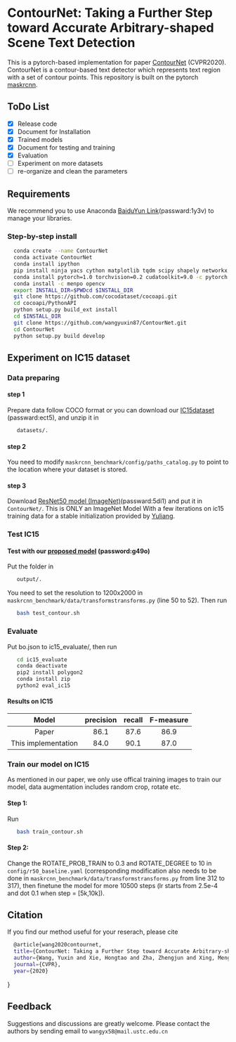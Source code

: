 # ContourNet: Taking a Further Step toward Accurate Arbitrary-shaped Scene Text Detection

This is a pytorch-based implementation for paper [ContourNet](https://arxiv.org/abs/2004.04940) (CVPR2020). ContourNet is a contour-based text detector which represents text region with a set of contour points. This repository is built on the pytorch [maskrcnn](https://github.com/facebookresearch/maskrcnn-benchmark).

## ToDo List

- [x] Release code
- [x] Document for Installation
- [x] Trained models
- [x] Document for testing and training
- [x] Evaluation
- [ ] Experiment on more datasets
- [ ] re-organize and clean the parameters

## Requirements

We recommend you to use Anaconda [BaiduYun Link](https://pan.baidu.com/s/1_J9INU-UpiT43qormibAuw)(passward:1y3v) to manage your libraries.


### Step-by-step install

```bash
  conda create --name ContourNet
  conda activate ContourNet
  conda install ipython
  pip install ninja yacs cython matplotlib tqdm scipy shapely networkx pandas
  conda install pytorch=1.0 torchvision=0.2 cudatoolkit=9.0 -c pytorch
  conda install -c menpo opencv
  export INSTALL_DIR=$PWDcd $INSTALL_DIR
  git clone https://github.com/cocodataset/cocoapi.git
  cd cocoapi/PythonAPI
  python setup.py build_ext install
  cd $INSTALL_DIR
  git clone https://github.com/wangyuxin87/ContourNet.git
  cd ContourNet
  python setup.py build develop
```

## Experiment on IC15 dataset
### Data preparing 
#### step 1
   Prepare data follow COCO format or you can download our [IC15dataset](https://pan.baidu.com/s/1GbF0PnWDKw3qn2o2XgpB7Q) (passward:ect5), and unzip it in 
```bash
   datasets/.
```
#### step 2
You need to modify ```maskrcnn_benchmark/config/paths_catalog.py``` to point to the location where your dataset is stored.

#### step 3
Download [ResNet50 model (ImageNet)](https://pan.baidu.com/s/1-42b3MRQ5T7t7SPC8fUb2g)(passward:5di1) and put it in ```ContourNet/```. This is ONLY an ImageNet Model With a few iterations on ic15 training data for a stable initialization provided by [Yuliang](https://github.com/Yuliang-Liu/Box_Discretization_Network).

### Test IC15
#### Test with our [proposed model](https://pan.baidu.com/s/15xHgwUeMs-EYfHiBvNH0MQ) (password:g49o)
Put the folder in 
```bash 
   output/.
```
You need to set the resolution to 1200x2000 in ```maskrcnn_benchmark/data/transformstransforms.py``` (line 50 to 52).
Then run
```bash 
   bash test_contour.sh
```
### Evaluate
Put bo.json to ic15_evaluate/, then run
```bash 
   cd ic15_evaluate
   conda deactivate
   pip2 install polygon2
   conda install zip
   python2 eval_ic15
```
#### Results on IC15
|        Model       	| precision 	| recall 	| F-measure 	|
|:------------------:	|:---------:	|:------:	|:---------:	|
|      Paper   	|    86.1   	|     87.6   	|    86.9   	|   
|  This implementation 	|    84.0   	|     90.1   	|    87.0   	| 

### Train our model on IC15
As mentioned in our paper, we only use offical training images to train our model, data augmentation includes random crop, rotate etc.
#### Step 1:
Run
```bash 
   bash train_contour.sh
```
#### Step 2:
   Change the ROTATE_PROB_TRAIN to 0.3 and ROTATE_DEGREE to 10 in ```config/r50_baseline.yaml``` (corresponding modification also needs to be done in ```maskrcnn_benchmark/data/transformstransforms.py``` from line 312 to 317), then finetune the model for more 10500 steps (lr starts from 2.5e-4 and dot 0.1 when step = [5k,10k]).

## Citation
If you find our method useful for your reserach, please cite
```bash 
  @article{wang2020contournet,
  title={ContourNet: Taking a Further Step toward Accurate Arbitrary-shaped Scene Text Detection},
  author={Wang, Yuxin and Xie, Hongtao and Zha, Zhengjun and Xing, Mengting and Fu, Zilong and Zhang, Yongdong},
  journal={CVPR},
  year={2020}
 ```
}

## Feedback
Suggestions and discussions are greatly welcome. Please contact the authors by sending email to ```wangyx58@mail.ustc.edu.cn```
